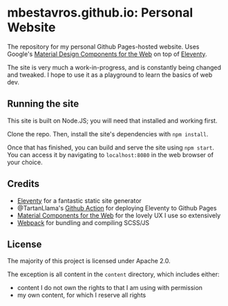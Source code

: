 # mbestavros.github.io: Personal Website

The repository for my personal Github Pages-hosted website. Uses Google's [Material Design Components for the Web](https://github.com/material-components/material-components-web) on top of [Eleventy](https://github.com/11ty/eleventy/).

The site is very much a work-in-progress, and is constantly being changed and tweaked. I hope to use it as a playground to learn the basics of web dev.

## Running the site

This site is built on Node.JS; you will need that installed and working first.

Clone the repo. Then, install the site's dependencies with `npm install`.

Once that has finished, you can build and serve the site using `npm start`. You can access it by navigating to `localhost:8080` in the web browser of your choice.

## Credits

- [Eleventy](https://github.com/11ty/eleventy/) for a fantastic static site generator
- @TartanLlama's [Github Action](https://github.com/TartanLlama/actions-eleventy/) for deploying Eleventy to Github Pages
- [Material Components for the Web](https://github.com/material-components/material-components-web) for the lovely UX I use so extensively
- [Webpack](https://webpack.js.org/) for bundling and compiling SCSS/JS

## License

The majority of this project is licensed under Apache 2.0.

The exception is all content in the `content` directory, which includes either:

- content I do not own the rights to that I am using with permission
- my own content, for which I reserve all rights
